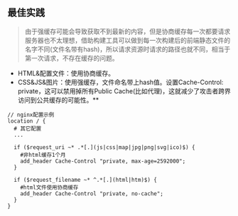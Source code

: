 ## 最佳实践
> 由于强缓存可能会导致获取不到最新的内容，但是协商缓存每一次都要请求服务器也不太理想，借助构建工具可以做到每一次构建后的前端静态文件的名字不同(文件名带有hash)，所以请求资源时请求的路径也就不同，相当于第一次请求，不存在缓存的问题。

- HTML&配置文件：使用协商缓存。
- CSS&JS&图片：使用强缓存，文件命名带上hash值。设置Cache-Control: private，这可以禁用掉所有Public Cache(比如代理)，这就减少了攻击者跨界访问到公共缓存的可能性。**
```
// nginx配置示例
location / {
  # 其它配置
  ...

  if ($request_uri ~* .*[.](js|css|map|jpg|png|svg|ico)$) {
    #非html缓存1个月
    add_header Cache-Control "private, max-age=2592000";
  }

  if ($request_filename ~* ^.*[.](html|htm)$) {
    #html文件使用协商缓存
    add_header Cache-Control "private, no-cache";
  }
}
```